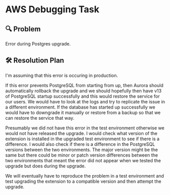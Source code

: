# AWS Debugging Task
## 🔍 Problem
Error during Postgres upgrade.

## 🛠️ Resolution Plan

I'm assuming that this error is occuring in production.

If this error prevents PostgreSQL from starting from up, then Aurora should automatically rollback the upgrade and we should hopefully then have v13 of PostgreSQL startup successfully and this would restore the service for our users. We would have to look at the logs and try to replicate the issue in a different environment.  If the database has started up successfully we would have to downgrade it manually or restore from a backup so that we can restore the service that way.

Presumably we did not have this error in the test environment otherwise we would not have released the upgrade. I would check what version of the extension is installed in the upgraded test environment to see if there is a difference. I would also check if there is a difference in the PostgreSQL versions between the two environments. The major version might be the same but there could be minor or patch version differences between the two environments that meant the error did not appear when we tested the upgrade but does during the upgrade.

We will eventually have to reproduce the problem in a test environment and test upgrading the extension to a compatible version and then attempt the upgrade.
